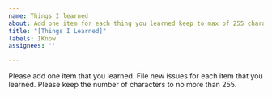 ```yaml
---
name: Things I learned
about: Add one item for each thing you learned keep to max of 255 characters
title: "[Things I Learned]"
labels: IKnow
assignees: ''

---
```


Please add one item that you learned.  File new issues for each item that you learned.  Please keep the number of characters to no more than 255.

